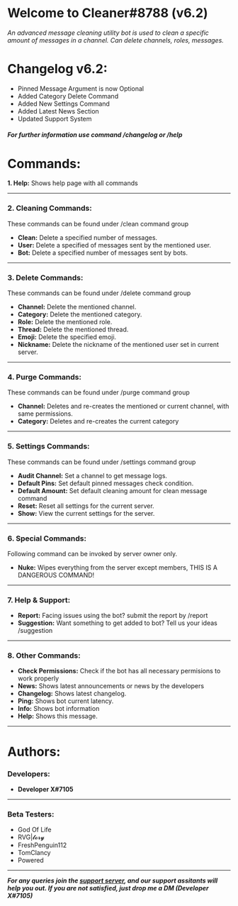 # **Welcome to Cleaner#8788 (v6.2)**
*An advanced message cleaning utility bot is used to clean a specific amount of messages in a channel. Can delete channels, roles, messages.*

# **Changelog v6.2:**
- Pinned Message Argument is now Optional
- Added Category Delete Command
- Added New Settings Command
- Added Latest News Section
- Updated Support System
##### For further information use command /changelog or /help

# **Commands:**
**1. Help:** Shows help page with all commands

------------

### **2. Cleaning Commands:**
These commands can be found under /clean command group
- **Clean:** Delete a specified number of messages.
- **User:** Delete a specified of messages sent by the mentioned user.
- **Bot:** Delete a specified number of messages sent by bots.

------------


### **3. Delete Commands:**
These commands can be found under /delete command group
- **Channel:** Delete the mentioned channel.
- **Category:** Delete the mentioned category.
- **Role:** Delete the mentioned role.
- **Thread:** Delete the mentioned thread.
- **Emoji:** Delete the specified emoji.
- **Nickname:** Delete the nickname of the mentioned user set in current server.

------------


### **4. Purge Commands:**
These commands can be found under /purge command group
- **Channel:** Deletes and re-creates the mentioned or current channel, with same permissions.
- **Category:** Deletes and re-creates the current category

------------


### **5. Settings Commands:**
These commands can be found under /settings command group
- **Audit Channel:** Set a channel to get message logs.
- **Default Pins:** Set default pinned messages check condition.
- **Default Amount:** Set default cleaning amount for clean message command
- **Reset:** Reset all settings for the current server.
- **Show:** View the current settings for the server.

------------


### **6. Special Commands:**
Following command can be invoked by server owner only.
- **Nuke:** Wipes everything from the server except members, THIS IS A DANGEROUS COMMAND!

------------


### **7. Help & Support:**
- **Report:** Facing issues using the bot? submit the report by /report
- **Suggestion:** Want something to get added to bot? Tell us your ideas /suggestion

------------


### **8. Other Commands:**
- **Check Permissions:** Check if the bot has all necessary permisions to work properly
- **News:** Shows latest announcements or news by the developers
- **Changelog:** Shows latest changelog.
- **Ping:** Shows bot current latency.
- **Info:** Shows bot information
- **Help:** Shows this message.

------------


# **Authors:**
### **Developers:**
- **Developer X#7105**
------------
### **Beta Testers:**
- God Of Life
- RVG|𝓵𝓸𝓻𝔂
- FreshPenguin112
- TomClancy
- Powered
------------
***For any queries join the [support server](https://discord.gg/vfsBUqZNdr "support server"), and our support assitants will help you out. If you are not satisfied, just drop me a DM (Developer X#7105)***
